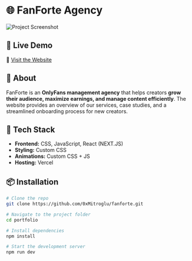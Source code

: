 # 🌐 FanForte Agency

![Project Screenshot](https://i.imgur.com/BUptuT4.png)

## 🚀 Live Demo

🔗 [Visit the Website](https://fanforte-agency.vercel.app/)

## 📖 About

FanForte is an **OnlyFans management agency** that helps creators **grow their audience, maximize earnings, and manage content efficiently**. The website provides an overview of our services, case studies, and a streamlined onboarding process for new creators.

## 🎨 Tech Stack

- **Frontend:** CSS, JavaScript, React (NEXT.JS)
- **Styling:** Custom CSS
- **Animations:** Custom CSS + JS
- **Hosting:** Vercel

## 📦 Installation

```bash
# Clone the repo
git clone https://github.com/0xMitroglu/fanforte.git

# Navigate to the project folder
cd portfolio

# Install dependencies
npm install

# Start the development server
npm run dev
```
